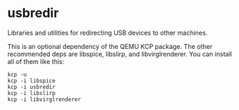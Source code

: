 # usbredir
Libraries and utilities for redirecting USB devices to other machines.

This is an optional dependency of the QEMU KCP package. The other recommended deps are libspice, libslirp, and libvirglrenderer. You can install all of them like this:

```
kcp -u
kcp -i libspice
kcp -i usbredir
kcp -i libslirp
kcp -i libvirglrenderer
```
